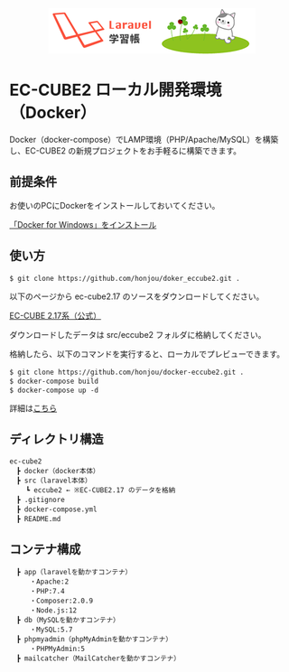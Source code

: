 <p align="center"><img src="https://raw.githubusercontent.com/honjou/docker_practice/images/logo.png"></p>

# EC-CUBE2 ローカル開発環境（Docker）

Docker（docker-compose）でLAMP環境（PHP/Apache/MySQL）を構築し、EC-CUBE2 の新規プロジェクトをお手軽るに構築できます。

## 前提条件

お使いのPCにDockerをインストールしておいてください。

<p><a href="https://laraweb.net/environment/6402/" target="_blank">「Docker for Windows」をインストール</a></p>

## 使い方

```
$ git clone https://github.com/honjou/doker_eccube2.git .
```

以下のページから ec-cube2.17 のソースをダウンロードしてください。

<p><a href="https://github.com/EC-CUBE/ec-cube2/releases/tag/eccube-2.17.2" target="_blank">EC-CUBE 2.17系（公式）</a></p>

ダウンロードしたデータは src/eccube2 フォルダに格納してください。

格納したら、以下のコマンドを実行すると、ローカルでプレビューできます。

```
$ git clone https://github.com/honjou/docker-eccube2.git .
$ docker-compose build
$ docker-compose up -d
```
<p>詳細は<a href="https://laraweb.net/surrounding/10114/" target="_blank">こちら</a></p>

## ディレクトリ構造

```
ec-cube2
　┣ docker（docker本体）
　┣ src（laravel本体）
    ┗ eccube2 ← ※EC-CUBE2.17 のデータを格納
　┣ .gitignore
　┣ docker-compose.yml
　┣ README.md
```

## コンテナ構成

```
　┣ app（laravelを動かすコンテナ）
　　　・Apache:2
　　　・PHP:7.4
　　　・Composer:2.0.9
     ・Node.js:12
　┣ db（MySQLを動かすコンテナ）
　　　・MySQL:5.7
　┣ phpmyadmin（phpMyAdminを動かすコンテナ）
　　　・PHPMyAdmin:5
　┣ mailcatcher（MailCatcherを動かすコンテナ）
```